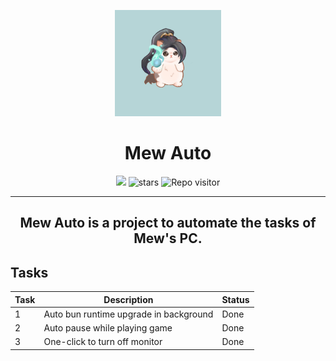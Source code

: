 <p align="center">
  <a href="https://bun.sh"><img src="res/icon.jpg" alt="Logo" height=170></a>
</p>

<h1 align="center">Mew Auto</h1>

<p align="center">
<a href="https://discord.gg/yB2U37ZyQp" target="_blank"><img height=20 src="https://img.shields.io/discord/1268246765052756092?style=plastic" /></a>
<img src="https://img.shields.io/github/stars/meewmeew/mew-auto?style=plastic
" alt="stars">
<img src="https://visitor-badge.imlete.cn/?id=meewmeew%2Fmew-auto&type=uv&style=plastic" alt="Repo visitor" /></a>
</p>

---

<h2 align="center">Mew Auto is a project to automate the tasks of Mew's PC.</h2>

## Tasks

| Task | Description                            | Status |
| ---- | -------------------------------------- | ------ |
| 1    | Auto bun runtime upgrade in background | Done   |
| 2    | Auto pause while playing game          | Done   |
| 3    | One-click to turn off monitor          | Done   |
